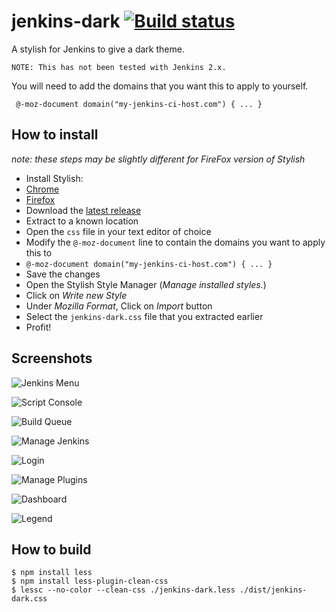# jenkins-dark [![Build status](https://ci.appveyor.com/api/projects/status/14lnufroy4v83xjk?svg=true)](https://ci.appveyor.com/project/camalot/jenkins-dark-stylish)
A stylish for Jenkins to give a dark theme.

```
NOTE: This has not been tested with Jenkins 2.x.
```

You will need to add the domains that you want this to apply to yourself.

```
 @-moz-document domain("my-jenkins-ci-host.com") { ... }
```

## How to install

_note: these steps may be slightly different for FireFox version of Stylish_

- Install Stylish:
 - [Chrome][stylish-chrome]
 - [Firefox][stylish-firefox]
- Download the [latest release](https://github.com/camalot/jenkins-dark-stylish/releases/latest)
- Extract to a known location
- Open the `css` file in your text editor of choice
- Modify the `@-moz-document` line to contain the domains you want to apply this to
 -  `@-moz-document domain("my-jenkins-ci-host.com") { ... }`
- Save the changes
- Open the Stylish Style Manager (_Manage installed styles._)
- Click on _Write new Style_
- Under _Mozilla Format_, Click on _Import_ button
- Select the `jenkins-dark.css` file that you extracted earlier
- Profit!

## Screenshots

![Jenkins Menu](http://i.imgur.com/7nL7lLg.png)

![Script Console](http://i.imgur.com/cMfkrb1.png)

![Build Queue](http://i.imgur.com/2HqsYla.png)

![Manage Jenkins](http://i.imgur.com/KpxsHl4.png)

![Login](http://i.imgur.com/6uUYuTI.png)

![Manage Plugins](http://i.imgur.com/yTTJ6qO.png)

![Dashboard](http://i.imgur.com/YKBxbHm.png)

![Legend](http://i.imgur.com/v9N0oVT.png)

## How to build

```
$ npm install less
$ npm install less-plugin-clean-css
$ lessc --no-color --clean-css ./jenkins-dark.less ./dist/jenkins-dark.css
```


[stylish-chrome]: https://chrome.google.com/webstore/detail/stylish/fjnbnpbmkenffdnngjfgmeleoegfcffe?hl=en
[stylish-firefox]: https://addons.mozilla.org/en-US/firefox/addon/stylish/
